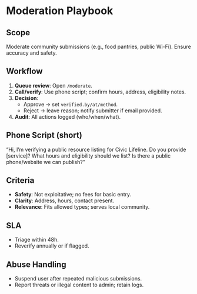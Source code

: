 # Moderation Playbook

## Scope
Moderate community submissions (e.g., food pantries, public Wi-Fi). Ensure accuracy and safety.

## Workflow
1. **Queue review**: Open `/moderate`.
2. **Call/verify**: Use phone script; confirm hours, address, eligibility notes.
3. **Decision**:
   - Approve → set `verified.by/at/method`.
   - Reject → leave reason; notify submitter if email provided.
4. **Audit**: All actions logged (who/when/what).

## Phone Script (short)
“Hi, I’m verifying a public resource listing for Civic Lifeline. Do you provide [service]? What hours and eligibility should we list? Is there a public phone/website we can publish?”

## Criteria
- **Safety**: Not exploitative; no fees for basic entry.
- **Clarity**: Address, hours, contact present.
- **Relevance**: Fits allowed types; serves local community.

## SLA
- Triage within 48h.
- Reverify annually or if flagged.

## Abuse Handling
- Suspend user after repeated malicious submissions.
- Report threats or illegal content to admin; retain logs.
